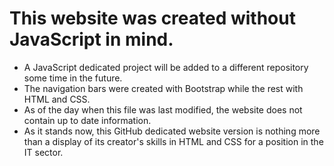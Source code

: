 # This website was created without JavaScript in mind.

- A JavaScript dedicated project will be added to a different repository some time in the future.
- The navigation bars were created with Bootstrap while the rest with HTML and CSS.
- As of the day when this file was last modified, the website does not contain up to date information.
- As it stands now, this GitHub dedicated website version is nothing more than a display of its creator's skills in HTML and CSS for a position in the IT sector.
